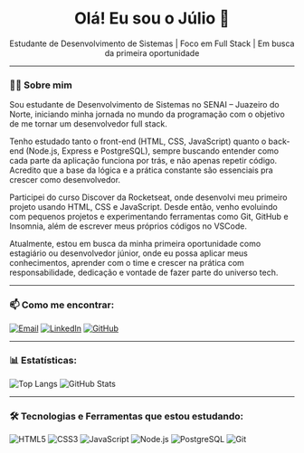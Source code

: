 <h1 align="center">Olá! Eu sou o Júlio 👋</h1>

<p align="center">
  Estudante de Desenvolvimento de Sistemas | Foco em Full Stack | Em busca da primeira oportunidade
</p>

---

### 👨‍💻 Sobre mim
Sou estudante de Desenvolvimento de Sistemas no SENAI – Juazeiro do Norte, iniciando minha jornada no mundo da programação com o objetivo de me tornar um desenvolvedor full stack.

Tenho estudado tanto o front-end (HTML, CSS, JavaScript) quanto o back-end (Node.js, Express e PostgreSQL), sempre buscando entender como cada parte da aplicação funciona por trás, e não apenas repetir código. Acredito que a base da lógica e a prática constante são essenciais pra crescer como desenvolvedor.

Participei do curso Discover da Rocketseat, onde desenvolvi meu primeiro projeto usando HTML, CSS e JavaScript. Desde então, venho evoluindo com pequenos projetos e experimentando ferramentas como Git, GitHub e Insomnia, além de escrever meus próprios códigos no VSCode.

Atualmente, estou em busca da minha primeira oportunidade como estagiário ou desenvolvedor júnior, onde eu possa aplicar meus conhecimentos, aprender com o time e crescer na prática com responsabilidade, dedicação e vontade de fazer parte do universo tech.

---

### 📫 Como me encontrar:

[![Email](https://img.shields.io/badge/-Email-D14836?style=flat&logo=gmail&logoColor=white)](mailto:teuemailaqui@gmail.com)
[![LinkedIn](https://img.shields.io/badge/-LinkedIn-0077B5?style=flat&logo=linkedin&logoColor=white)](https://www.linkedin.com/in/julioalencar)
[![GitHub](https://img.shields.io/badge/-GitHub-181717?style=flat&logo=github&logoColor=white)](https://github.com/JulioAlencar0)

---

### 📊 Estatísticas:

![Top Langs](https://github-readme-stats.vercel.app/api/top-langs/?username=JulioAlencar0&layout=compact&theme=github_dark) 
![GitHub Stats](https://github-readme-stats.vercel.app/api?username=JulioAlencar0&show_icons=true&theme=github_dark)  

---
### 🛠️ Tecnologias e Ferramentas que estou estudando:
![HTML5](https://img.shields.io/badge/-HTML5-E34F26?style=flat&logo=html5&logoColor=white)
![CSS3](https://img.shields.io/badge/-CSS3-1572B6?style=flat&logo=css3)
![JavaScript](https://img.shields.io/badge/-JavaScript-F7DF1E?style=flat&logo=javascript&logoColor=black)
![Node.js](https://img.shields.io/badge/-Node.js-339933?style=flat&logo=node.js&logoColor=white)
![PostgreSQL](https://img.shields.io/badge/-PostgreSQL-4169E1?style=flat&logo=postgresql&logoColor=white)
![Git](https://img.shields.io/badge/-Git-F05032?style=flat&logo=git&logoColor=white)

